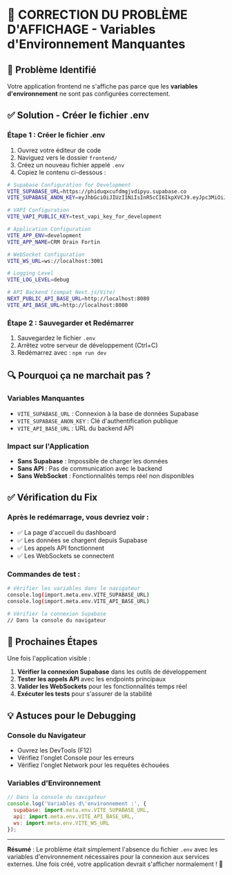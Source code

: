 # 🔧 CORRECTION DU PROBLÈME D'AFFICHAGE - Variables d'Environnement Manquantes

## 🚨 **Problème Identifié**
Votre application frontend ne s'affiche pas parce que les **variables d'environnement** ne sont pas configurées correctement.

## ✅ **Solution - Créer le fichier .env**

### **Étape 1 : Créer le fichier .env**
1. Ouvrez votre éditeur de code
2. Naviguez vers le dossier `frontend/`
3. Créez un nouveau fichier appelé `.env`
4. Copiez le contenu ci-dessous :

```bash
# Supabase Configuration for Development
VITE_SUPABASE_URL=https://phiduqxcufdmgjvdipyu.supabase.co
VITE_SUPABASE_ANON_KEY=eyJhbGciOiJIUzI1NiIsInR5cCI6IkpXVCJ9.eyJpc3MiOiJzdXBhYmFzZSIsInJlZiI6InBoaWR1cXhjdWZkbWdqdmRpcHl1Iiwicm9sZSI6ImFub24iLCJpYXQiOjE3NDcxODQ5ODEsImV4cCI6MjA2Mjc2MDk4MX0.YyiZxzU6DuZsFwXLebdMqRJHhWlnVYyDgJz1HVsIjvI

# VAPI Configuration
VITE_VAPI_PUBLIC_KEY=test_vapi_key_for_development

# Application Configuration
VITE_APP_ENV=development
VITE_APP_NAME=CRM Drain Fortin

# WebSocket Configuration
VITE_WS_URL=ws://localhost:3001

# Logging Level
VITE_LOG_LEVEL=debug

# API Backend (compat Next.js/Vite)
NEXT_PUBLIC_API_BASE_URL=http://localhost:8080
VITE_API_BASE_URL=http://localhost:8080
```

### **Étape 2 : Sauvegarder et Redémarrer**
1. Sauvegardez le fichier `.env`
2. Arrêtez votre serveur de développement (Ctrl+C)
3. Redémarrez avec : `npm run dev`

## 🔍 **Pourquoi ça ne marchait pas ?**

### **Variables Manquantes**
- `VITE_SUPABASE_URL` : Connexion à la base de données Supabase
- `VITE_SUPABASE_ANON_KEY` : Clé d'authentification publique
- `VITE_API_BASE_URL` : URL du backend API

### **Impact sur l'Application**
- **Sans Supabase** : Impossible de charger les données
- **Sans API** : Pas de communication avec le backend
- **Sans WebSocket** : Fonctionnalités temps réel non disponibles

## ✅ **Vérification du Fix**

### **Après le redémarrage, vous devriez voir :**
- ✅ La page d'accueil du dashboard
- ✅ Les données se chargent depuis Supabase
- ✅ Les appels API fonctionnent
- ✅ Les WebSockets se connectent

### **Commandes de test :**
```bash
# Vérifier les variables dans le navigateur
console.log(import.meta.env.VITE_SUPABASE_URL)
console.log(import.meta.env.VITE_API_BASE_URL)

# Vérifier la connexion Supabase
// Dans la console du navigateur
```

## 🚀 **Prochaines Étapes**

Une fois l'application visible :
1. **Vérifier la connexion Supabase** dans les outils de développement
2. **Tester les appels API** avec les endpoints principaux
3. **Valider les WebSockets** pour les fonctionnalités temps réel
4. **Exécuter les tests** pour s'assurer de la stabilité

## 💡 **Astuces pour le Debugging**

### **Console du Navigateur**
- Ouvrez les DevTools (F12)
- Vérifiez l'onglet Console pour les erreurs
- Vérifiez l'onglet Network pour les requêtes échouées

### **Variables d'Environnement**
```javascript
// Dans la console du navigateur
console.log('Variables d\'environnement :', {
  supabase: import.meta.env.VITE_SUPABASE_URL,
  api: import.meta.env.VITE_API_BASE_URL,
  ws: import.meta.env.VITE_WS_URL
});
```

---

**Résumé** : Le problème était simplement l'absence du fichier `.env` avec les variables d'environnement nécessaires pour la connexion aux services externes. Une fois créé, votre application devrait s'afficher normalement ! 🎉

